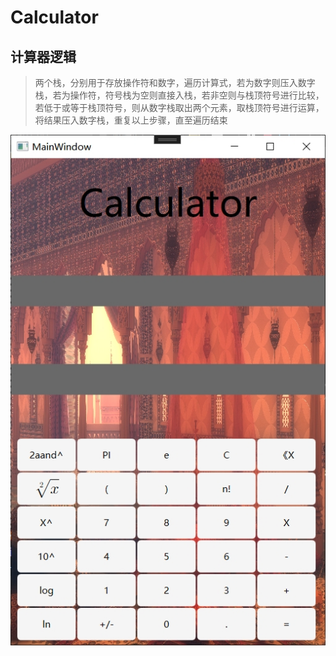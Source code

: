 # Calculator

## 计算器逻辑

>两个栈，分别用于存放操作符和数字，遍历计算式，若为数字则压入数字栈，若为操作符，符号栈为空则直接入栈，若非空则与栈顶符号进行比较，若低于或等于栈顶符号，则从数字栈取出两个元素，取栈顶符号进行运算，将结果压入数字栈，重复以上步骤，直至遍历结束

![pic](/images/calcunew.jpg)

